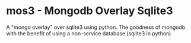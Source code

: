 # mos3 - Mongodb Overlay Sqlite3
A "mongo overlay" over sqlite3 using python. The goodness of mongodb with the benefit of using a non-service database (sqlite3 in python)
